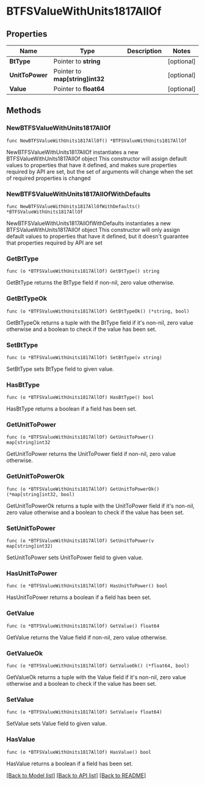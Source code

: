 # BTFSValueWithUnits1817AllOf

## Properties

Name | Type | Description | Notes
------------ | ------------- | ------------- | -------------
**BtType** | Pointer to **string** |  | [optional] 
**UnitToPower** | Pointer to **map[string]int32** |  | [optional] 
**Value** | Pointer to **float64** |  | [optional] 

## Methods

### NewBTFSValueWithUnits1817AllOf

`func NewBTFSValueWithUnits1817AllOf() *BTFSValueWithUnits1817AllOf`

NewBTFSValueWithUnits1817AllOf instantiates a new BTFSValueWithUnits1817AllOf object
This constructor will assign default values to properties that have it defined,
and makes sure properties required by API are set, but the set of arguments
will change when the set of required properties is changed

### NewBTFSValueWithUnits1817AllOfWithDefaults

`func NewBTFSValueWithUnits1817AllOfWithDefaults() *BTFSValueWithUnits1817AllOf`

NewBTFSValueWithUnits1817AllOfWithDefaults instantiates a new BTFSValueWithUnits1817AllOf object
This constructor will only assign default values to properties that have it defined,
but it doesn't guarantee that properties required by API are set

### GetBtType

`func (o *BTFSValueWithUnits1817AllOf) GetBtType() string`

GetBtType returns the BtType field if non-nil, zero value otherwise.

### GetBtTypeOk

`func (o *BTFSValueWithUnits1817AllOf) GetBtTypeOk() (*string, bool)`

GetBtTypeOk returns a tuple with the BtType field if it's non-nil, zero value otherwise
and a boolean to check if the value has been set.

### SetBtType

`func (o *BTFSValueWithUnits1817AllOf) SetBtType(v string)`

SetBtType sets BtType field to given value.

### HasBtType

`func (o *BTFSValueWithUnits1817AllOf) HasBtType() bool`

HasBtType returns a boolean if a field has been set.

### GetUnitToPower

`func (o *BTFSValueWithUnits1817AllOf) GetUnitToPower() map[string]int32`

GetUnitToPower returns the UnitToPower field if non-nil, zero value otherwise.

### GetUnitToPowerOk

`func (o *BTFSValueWithUnits1817AllOf) GetUnitToPowerOk() (*map[string]int32, bool)`

GetUnitToPowerOk returns a tuple with the UnitToPower field if it's non-nil, zero value otherwise
and a boolean to check if the value has been set.

### SetUnitToPower

`func (o *BTFSValueWithUnits1817AllOf) SetUnitToPower(v map[string]int32)`

SetUnitToPower sets UnitToPower field to given value.

### HasUnitToPower

`func (o *BTFSValueWithUnits1817AllOf) HasUnitToPower() bool`

HasUnitToPower returns a boolean if a field has been set.

### GetValue

`func (o *BTFSValueWithUnits1817AllOf) GetValue() float64`

GetValue returns the Value field if non-nil, zero value otherwise.

### GetValueOk

`func (o *BTFSValueWithUnits1817AllOf) GetValueOk() (*float64, bool)`

GetValueOk returns a tuple with the Value field if it's non-nil, zero value otherwise
and a boolean to check if the value has been set.

### SetValue

`func (o *BTFSValueWithUnits1817AllOf) SetValue(v float64)`

SetValue sets Value field to given value.

### HasValue

`func (o *BTFSValueWithUnits1817AllOf) HasValue() bool`

HasValue returns a boolean if a field has been set.


[[Back to Model list]](../README.md#documentation-for-models) [[Back to API list]](../README.md#documentation-for-api-endpoints) [[Back to README]](../README.md)



